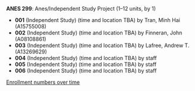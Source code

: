**ANES 299**: Anes/Independent Study Project (1–12 units, by 1)

- **001** (Independent Study) (time and location TBA) by Tran, Minh Hai (A15755008)
- **002** (Independent Study) (time and location TBA) by Finneran, John (A08108861)
- **003** (Independent Study) (time and location TBA) by Lafree, Andrew T. (A13269629)
- **004** (Independent Study) (time and location TBA) by staff
- **005** (Independent Study) (time and location TBA) by staff
- **006** (Independent Study) (time and location TBA) by staff

[Enrollment numbers over time](./ANES299.tsv)
